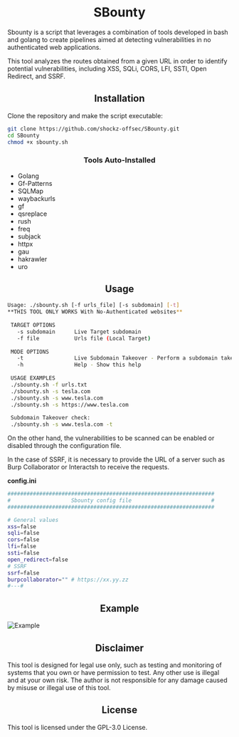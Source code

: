 <div align="center">
  <h1>SBounty</h1>
</div>

Sbounty is a script that leverages a combination of tools developed in bash and golang to create pipelines aimed at detecting vulnerabilities in no authenticated web applications.

This tool analyzes the routes obtained from a given URL in order to identify potential vulnerabilities, including XSS, SQLi, CORS, LFI, SSTI, Open Redirect, and SSRF.

<div align="center">
  <h2>Installation</h2>
</div>

Clone the repository and make the script executable:

```bash
git clone https://github.com/shockz-offsec/SBounty.git
cd SBounty
chmod +x sbounty.sh
```

<div align="center">
  <h3>Tools Auto-Installed</h3>
</div>

* Golang
* Gf-Patterns
* SQLMap
* waybackurls
* gf
* qsreplace
* rush
* freq
* subjack
* httpx
* gau
* hakrawler
* uro


<div align="center">
  <h2>Usage</h2>
</div>

```bash
Usage: ./sbounty.sh [-f urls_file] [-s subdomain] [-t] 
**THIS TOOL ONLY WORKS With No-Authenticated websites**
 
 TARGET OPTIONS
   -s subdomain      Live Target subdomain
   -f file           Urls file (Local Target)
 
 MODE OPTIONS
   -t                Live Subdomain Takeover - Perform a subdomain takeover check
   -h                Help - Show this help
 
 USAGE EXAMPLES
 ./sbounty.sh -f urls.txt
 ./sbounty.sh -s tesla.com
 ./sbounty.sh -s www.tesla.com
 ./sbounty.sh -s https://www.tesla.com
 
 Subdomain Takeover check:
 ./sbounty.sh -s www.tesla.com -t 
```
On the other hand, the vulnerabilities to be scanned can be enabled or disabled through the configuration file. 

In the case of SSRF, it is necessary to provide the URL of a server such as Burp Collaborator or Interactsh to receive the requests.

**config.ini**
```bash
#################################################################
#	    	        Sbounty config file			                #
#################################################################

# General values
xss=false
sqli=false
cors=false
lfi=false
ssti=false
open_redirect=false
# SSRF
ssrf=false
burpcollaborator="" # https://xx.yy.zz
#---#
```

<div align="center">
  <h2>Example</h2>
</div>

![Example](https://github.com/shockz-offsec/SBounty/assets/67438760/97dc14da-2a71-4ced-957a-1c0e5b32a9f4)

<div align="center">
  <h2>Disclaimer</h2>
</div>

This tool is designed for legal use only, such as testing and monitoring of systems that you own or have permission to test. Any other use is illegal and at your own risk. The author is not responsible for any damage caused by misuse or illegal use of this tool.

<div align="center">
  <h2>License</h2>
</div>

This tool is licensed under the GPL-3.0 License.
